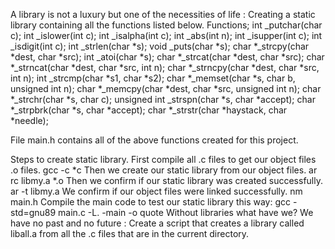 A library is not a luxury but one of the necessities of life : Creating a static library containing all the functions listed below.
Functions;
 int _putchar(char c);
 int _islower(int c);
 int _isalpha(int c);
 int _abs(int n);
 int _isupper(int c);
 int _isdigit(int c);
 int _strlen(char *s);
 void _puts(char *s);
 char *_strcpy(char *dest, char *src);
 int _atoi(char *s);
 char *_strcat(char *dest, char *src);
 char *_strncat(char *dest, char *src, int n);
 char *_strncpy(char *dest, char *src, int n);
 int _strcmp(char *s1, char *s2);
 char *_memset(char *s, char b, unsigned int n);
 char *_memcpy(char *dest, char *src, unsigned int n);
 char *_strchr(char *s, char c);
 unsigned int _strspn(char *s, char *accept);
 char *_strpbrk(char *s, char *accept);
 char *_strstr(char *haystack, char *needle);

File main.h contains all of the above functions created for this project.

Steps to create static library.
First compile all .c files to get our object files .o files. gcc -c *c
Then we create our static library from our object files. ar rc libmy.a *.o
Then we confirm if our static library was created successfully. ar -t libmy.a
We confirm if our object files were linked successfully. nm main.h
Compile the main code to test our static library this way: gcc -std=gnu89 main.c -L. -main -o quote
Without libraries what have we? We have no past and no future : Create a script that creates a library called liball.a from all the .c files that are in the current directory.
